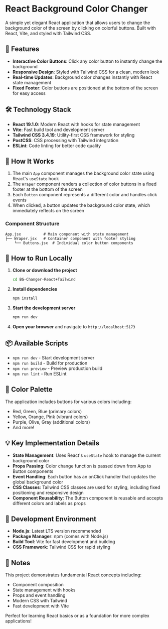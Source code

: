 # React Background Color Changer

A simple yet elegant React application that allows users to change the background color of the screen by clicking on colorful buttons. Built with React, Vite, and styled with Tailwind CSS.

## 🎨 Features

- **Interactive Color Buttons**: Click any color button to instantly change the background
- **Responsive Design**: Styled with Tailwind CSS for a clean, modern look
- **Real-time Updates**: Background color changes instantly with React state management
- **Fixed Footer**: Color buttons are positioned at the bottom of the screen for easy access

## 🛠️ Technology Stack

- **React 19.1.0**: Modern React with hooks for state management
- **Vite**: Fast build tool and development server
- **Tailwind CSS 3.4.19**: Utility-first CSS framework for styling
- **PostCSS**: CSS processing with Tailwind integration
- **ESLint**: Code linting for better code quality

## 🚀 How It Works

1. The main `App` component manages the background color state using React's `useState` hook
2. The `Wraper` component renders a collection of color buttons in a fixed footer at the bottom of the screen
3. Each `Button` component represents a different color and handles click events
4. When clicked, a button updates the background color state, which immediately reflects on the screen

### Component Structure

```
App.jsx          # Main component with state management
├── Wraper.jsx   # Container component with footer styling
    └── Buttons.jsx  # Individual color button components
```

## 🎯 How to Run Locally

1. **Clone or download the project**
   ```bash
   cd BG-Changer-React+Tailwind
   ```

2. **Install dependencies**
   ```bash
   npm install
   ```

3. **Start the development server**
   ```bash
   npm run dev
   ```

4. **Open your browser** and navigate to `http://localhost:5173`

## 📦 Available Scripts

- `npm run dev` - Start development server
- `npm run build` - Build for production
- `npm run preview` - Preview production build
- `npm run lint` - Run ESLint

## 🎨 Color Palette

The application includes buttons for various colors including:
- Red, Green, Blue (primary colors)
- Yellow, Orange, Pink (vibrant colors)
- Purple, Olive, Gray (additional colors)
- And more!

## 💡 Key Implementation Details

- **State Management**: Uses React's `useState` hook to manage the current background color
- **Props Passing**: Color change function is passed down from App to Button components
- **Event Handling**: Each button has an onClick handler that updates the global background color
- **CSS Classes**: Tailwind CSS classes are used for styling, including fixed positioning and responsive design
- **Component Reusability**: The Button component is reusable and accepts different colors and labels as props

## 🔧 Development Environment

- **Node.js**: Latest LTS version recommended
- **Package Manager**: npm (comes with Node.js)
- **Build Tool**: Vite for fast development and building
- **CSS Framework**: Tailwind CSS for rapid styling

## 📝 Notes

This project demonstrates fundamental React concepts including:
- Component composition
- State management with hooks
- Props and event handling
- Modern CSS with Tailwind
- Fast development with Vite

Perfect for learning React basics or as a foundation for more complex applications!
